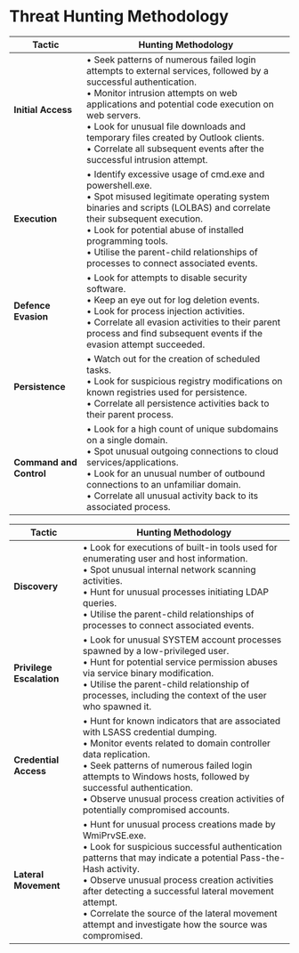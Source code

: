# Threat Hunting Methodology

| Tactic | Hunting Methodology |
|--------|---------------------|
| **Initial Access** | • Seek patterns of numerous failed login attempts to external services, followed by a successful authentication.<br>• Monitor intrusion attempts on web applications and potential code execution on web servers.<br>• Look for unusual file downloads and temporary files created by Outlook clients.<br>• Correlate all subsequent events after the successful intrusion attempt. |
| **Execution** | • Identify excessive usage of cmd.exe and powershell.exe.<br>• Spot misused legitimate operating system binaries and scripts (LOLBAS) and correlate their subsequent execution.<br>• Look for potential abuse of installed programming tools.<br>• Utilise the parent-child relationships of processes to connect associated events. |
| **Defence Evasion** | • Look for attempts to disable security software.<br>• Keep an eye out for log deletion events.<br>• Look for process injection activities.<br>• Correlate all evasion activities to their parent process and find subsequent events if the evasion attempt succeeded. |
| **Persistence** | • Watch out for the creation of scheduled tasks.<br>• Look for suspicious registry modifications on known registries used for persistence.<br>• Correlate all persistence activities back to their parent process. |
| **Command and Control** | • Look for a high count of unique subdomains on a single domain.<br>• Spot unusual outgoing connections to cloud services/applications.<br>• Look for an unusual number of outbound connections to an unfamiliar domain.<br>• Correlate all unusual activity back to its associated process. |

| Tactic | Hunting Methodology |
|--------|---------------------|
| **Discovery** | • Look for executions of built-in tools used for enumerating user and host information.<br>• Spot unusual internal network scanning activities.<br>• Hunt for unusual processes initiating LDAP queries.<br>• Utilise the parent-child relationships of processes to connect associated events. |
| **Privilege Escalation** | • Look for unusual SYSTEM account processes spawned by a low-privileged user.<br>• Hunt for potential service permission abuses via service binary modification.<br>• Utilise the parent-child relationship of processes, including the context of the user who spawned it. |
| **Credential Access** | • Hunt for known indicators that are associated with LSASS credential dumping.<br>• Monitor events related to domain controller data replication.<br>• Seek patterns of numerous failed login attempts to Windows hosts, followed by successful authentication.<br>• Observe unusual process creation activities of potentially compromised accounts. |
| **Lateral Movement** | • Hunt for unusual process creations made by WmiPrvSE.exe.<br>• Look for suspicious successful authentication patterns that may indicate a potential Pass-the-Hash activity.<br>• Observe unusual process creation activities after detecting a successful lateral movement attempt.<br>• Correlate the source of the lateral movement attempt and investigate how the source was compromised. |
